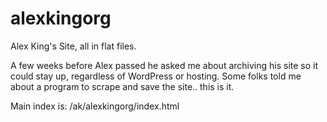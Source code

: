 # alexkingorg
Alex King's Site, all in flat files.

A few weeks before Alex passed he asked me about archiving his site so it could stay up, regardless of WordPress or hosting. Some folks told me about a program to scrape and save the site.. this is it.

Main index is: /ak/alexkingorg/index.html
